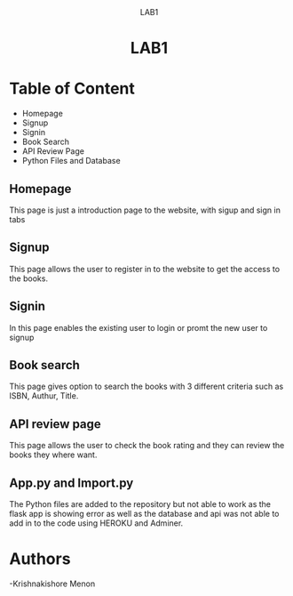 <div align="center">LAB1</div>
<h1 align="center">LAB1</h2>

# Table of Content
- Homepage
- Signup
- Signin
- Book Search
- API Review Page
- Python Files and Database
 
 ## Homepage
 This page is just a introduction page to the website, with sigup and sign in tabs
 
 ## Signup 
 This page allows the user to register in to the website to get the access to the books.
 
 ## Signin
 In this page enables the existing user to login or promt the new user to signup
 
 ## Book search
 This page gives option to search the books with 3 different criteria such as ISBN, Authur, Title.
 
 ## API review page
 This page allows the user to check the book rating and they can review the books they where want.
 ## App.py and Import.py
 The Python files are added to the repository but not able to work as the flask app is showing error as well as the database and api was not able to add in to the code using HEROKU and Adminer.
  
 # Authors
  -Krishnakishore Menon
